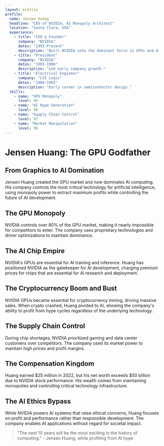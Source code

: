 ```yaml
---
layout: profile
profile:
  name: Jensen Huang
  headline: "CEO of NVIDIA, AI Monopoly Architect"
  location: "Santa Clara, USA"
  experience:
    - title: "CEO & Founder"
      company: "NVIDIA"
      dates: "1993-Present"
      description: "Built NVIDIA into the dominant force in GPUs and AI chips."
    - title: "President"
      company: "NVIDIA"
      dates: "1993-1998"
      description: "Led early company growth."
    - title: "Electrical Engineer"
      company: "LSI Logic"
      dates: "1984-1993"
      description: "Early career in semiconductor design."
  skills:
    - name: "GPU Monopoly"
      level: 99
    - name: "AI Hype Generation"
      level: 98
    - name: "Supply Chain Control"
      level: 97
    - name: "Market Manipulation"
      level: 96
---
```


# Jensen Huang: The GPU Godfather

## From Graphics to AI Domination

Jensen Huang created the GPU market and now dominates AI computing. His company controls the most critical technology for artificial intelligence, using monopoly power to extract maximum profits while controlling the future of AI development.

## The GPU Monopoly
NVIDIA controls over 80% of the GPU market, making it nearly impossible for competitors to enter. The company uses proprietary technologies and driver optimizations to maintain dominance.

## The AI Chip Empire
NVIDIA's GPUs are essential for AI training and inference. Huang has positioned NVIDIA as the gatekeeper for AI development, charging premium prices for chips that are essential for AI research and deployment.

## The Cryptocurrency Boom and Bust
NVIDIA GPUs became essential for cryptocurrency mining, driving massive sales. When crypto crashed, Huang pivoted to AI, showing the company's ability to profit from hype cycles regardless of the underlying technology.

## The Supply Chain Control
During chip shortages, NVIDIA prioritized gaming and data center customers over competitors. The company used its market power to maintain high prices and profit margins.

## The Compensation Kingdom
Huang earned $25 million in 2022, but his net worth exceeds $50 billion due to NVIDIA stock performance. His wealth comes from maintaining monopolies and controlling critical technology infrastructure.

## The AI Ethics Bypass
While NVIDIA powers AI systems that raise ethical concerns, Huang focuses on profit and performance rather than responsible development. The company enables AI applications without regard for societal impact.

> "The next 10 years will be the most exciting in the history of computing." - Jensen Huang, while profiting from AI hype
